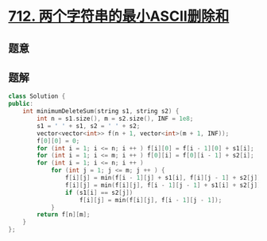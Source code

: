 #  [712. 两个字符串的最小ASCII删除和](https://leetcode.cn/problems/minimum-ascii-delete-sum-for-two-strings/)

## 题意



## 题解



```c++
class Solution {
public:
    int minimumDeleteSum(string s1, string s2) {
        int n = s1.size(), m = s2.size(), INF = 1e8;
        s1 = ' ' + s1, s2 = ' ' + s2;
        vector<vector<int>> f(n + 1, vector<int>(m + 1, INF));
        f[0][0] = 0;
        for (int i = 1; i <= n; i ++ ) f[i][0] = f[i - 1][0] + s1[i];
        for (int i = 1; i <= m; i ++ ) f[0][i] = f[0][i - 1] + s2[i];
        for (int i = 1; i <= n; i ++ )
            for (int j = 1; j <= m; j ++ ) {
                f[i][j] = min(f[i - 1][j] + s1[i], f[i][j - 1] + s2[j]);
                f[i][j] = min(f[i][j], f[i - 1][j - 1] + s1[i] + s2[j]);
                if (s1[i] == s2[j])
                    f[i][j] = min(f[i][j], f[i - 1][j - 1]);
            }
        return f[n][m];
    }
};
```



```python3

```

